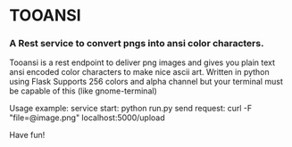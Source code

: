 # TOOANSI 
### A Rest service to convert pngs into ansi color characters.
Tooansi is a rest endpoint to deliver png images and gives you plain text ansi encoded color
characters to make nice ascii art. Written in python using Flask
Supports 256 colors and alpha channel but your terminal must be capable of this (like gnome-terminal)

Usage example: 
service start: python run.py 
send request: curl -F "file=@image.png"  localhost:5000/upload

 Have fun!